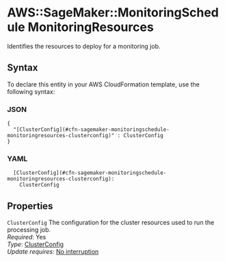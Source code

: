# AWS::SageMaker::MonitoringSchedule MonitoringResources<a name="aws-properties-sagemaker-monitoringschedule-monitoringresources"></a>

Identifies the resources to deploy for a monitoring job\.

## Syntax<a name="aws-properties-sagemaker-monitoringschedule-monitoringresources-syntax"></a>

To declare this entity in your AWS CloudFormation template, use the following syntax:

### JSON<a name="aws-properties-sagemaker-monitoringschedule-monitoringresources-syntax.json"></a>

```
{
  "[ClusterConfig](#cfn-sagemaker-monitoringschedule-monitoringresources-clusterconfig)" : ClusterConfig
}
```

### YAML<a name="aws-properties-sagemaker-monitoringschedule-monitoringresources-syntax.yaml"></a>

```
  [ClusterConfig](#cfn-sagemaker-monitoringschedule-monitoringresources-clusterconfig): 
    ClusterConfig
```

## Properties<a name="aws-properties-sagemaker-monitoringschedule-monitoringresources-properties"></a>

`ClusterConfig`  <a name="cfn-sagemaker-monitoringschedule-monitoringresources-clusterconfig"></a>
The configuration for the cluster resources used to run the processing job\.  
*Required*: Yes  
*Type*: [ClusterConfig](aws-properties-sagemaker-monitoringschedule-clusterconfig.md)  
*Update requires*: [No interruption](https://docs.aws.amazon.com/AWSCloudFormation/latest/UserGuide/using-cfn-updating-stacks-update-behaviors.html#update-no-interrupt)